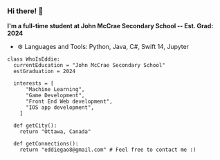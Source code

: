 ### Hi there! 👋

**I'm a full-time student at John McCrae Secondary School -- Est. Grad: 2024**

- ⚙️ Languages and Tools: Python, Java, C#, Swift 14, Jupyter



```
class WhoIsEddie:
  currentEducation = "John McCrae Secondary School"
  estGraduation = 2024 
  
  interests = [
      "Machine Learning",
      "Game Development",
      "Front End Web development",
      "IOS app development",
    ]
  
  def getCity():
    return "Ottawa, Canada"
   
  def getConnections():
    return "eddiegao8@gmail.com" # Feel free to contact me :)

```
